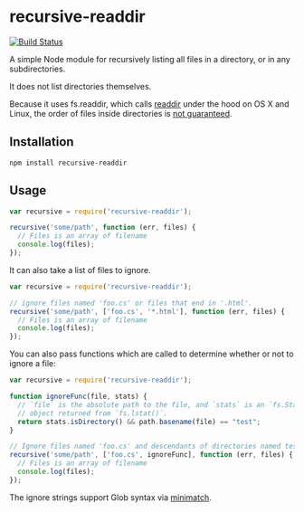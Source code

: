 # recursive-readdir

[![Build Status](https://travis-ci.org/jergason/recursive-readdir.svg?branch=master)](https://travis-ci.org/jergason/recursive-readdir)

A simple Node module for recursively listing all files in a directory,
or in any subdirectories.

It does not list directories themselves.

Because it uses fs.readdir, which calls [readdir](http://linux.die.net/man/3/readdir) under the hood
on OS X and Linux, the order of files inside directories is [not guaranteed](http://stackoverflow.com/questions/8977441/does-readdir-guarantee-an-order).

## Installation

    npm install recursive-readdir

## Usage


```javascript
var recursive = require('recursive-readdir');

recursive('some/path', function (err, files) {
  // Files is an array of filename
  console.log(files);
});
```

It can also take a list of files to ignore.

```javascript
var recursive = require('recursive-readdir');

// ignore files named 'foo.cs' or files that end in '.html'.
recursive('some/path', ['foo.cs', '*.html'], function (err, files) {
  // Files is an array of filename
  console.log(files);
});
```

You can also pass functions which are called to determine whether or not to
ignore a file:

```javascript
var recursive = require('recursive-readdir');

function ignoreFunc(file, stats) {
  // `file` is the absolute path to the file, and `stats` is an `fs.Stats`
  // object returned from `fs.lstat()`.
  return stats.isDirectory() && path.basename(file) == "test";
}

// Ignore files named 'foo.cs' and descendants of directories named test
recursive('some/path', ['foo.cs', ignoreFunc], function (err, files) {
  // Files is an array of filename
  console.log(files);
});
```

The ignore strings support Glob syntax via
[minimatch](https://github.com/isaacs/minimatch).
